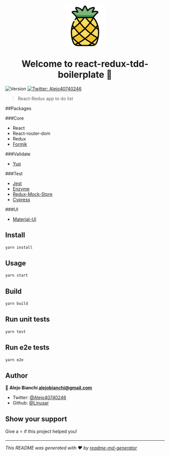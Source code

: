 <p align="center">
	<a href="https://github.com/Linusar/react-redux-tdd-todolist"  target="_blank">
	<img  align="center"  alt="pineapple"  src="https://raw.githubusercontent.com/Linusar/react-redux-tdd-todolist/master/src/images/pineapple2.png"  />
	</a>
</p>
<h1 align="center">Welcome to react-redux-tdd-boilerplate 👋</h1>
<p>
  <img alt="Version" src="https://img.shields.io/badge/version-0.1.0-blue.svg?cacheSeconds=2592000" />
  <a href="https://twitter.com/Alejo40740246">
    <img alt="Twitter: Alejo40740246" src="https://img.shields.io/twitter/follow/Alejo40740246.svg?style=social" target="_blank" />
  </a>
</p>

> React-Redux app to do list

##Packages

###Core

- React
- React-router-dom
- Redux
- [Formik](https://jaredpalmer.com/formik/)

###Validate

- [Yup](https://github.com/jquense/yup)

###Test

- [Jest](https://jestjs.io/)
- [Enzyme](https://airbnb.io/enzyme/)
- [Redux-Mock-Store](https://github.com/dmitry-zaets/redux-mock-store)
- [Cypress](https://www.cypress.io/)

###UI

- [Material-UI](https://material-ui.com)

## Install

```sh
yarn install
```

## Usage

```sh
yarn start
```

## Build

```sh
yarn build
```

## Run unit tests

```sh
yarn test
```

## Run e2e tests

```sh
yarn e2e
```

## Author

👤 **Alejo Bianchi <alejobianchi@gmail.com>**

- Twitter: [@Alejo40740246](https://twitter.com/Alejo40740246)
- Github: [@Linusar](https://github.com/Linusar)

## Show your support

Give a ⭐️ if this project helped you!

---

_This README was generated with ❤️ by [readme-md-generator](https://github.com/kefranabg/readme-md-generator)_

